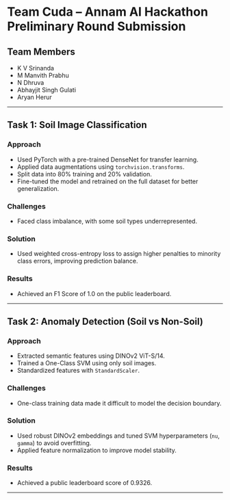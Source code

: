 # Team Cuda – Annam AI Hackathon Preliminary Round Submission

## Team Members
- K V Srinanda  
- M Manvith Prabhu  
- N Dhruva  
- Abhayjit Singh Gulati  
- Aryan Herur  

---

## Task 1: Soil Image Classification

### Approach
- Used PyTorch with a pre-trained DenseNet for transfer learning.
- Applied data augmentations using `torchvision.transforms`.
- Split data into 80% training and 20% validation.
- Fine-tuned the model and retrained on the full dataset for better generalization.

### Challenges
- Faced class imbalance, with some soil types underrepresented.

### Solution
- Used weighted cross-entropy loss to assign higher penalties to minority class errors, improving prediction balance.

### Results
- Achieved an F1 Score of 1.0 on the public leaderboard.

---

## Task 2: Anomaly Detection (Soil vs Non-Soil)

### Approach
- Extracted semantic features using DINOv2 ViT-S/14.
- Trained a One-Class SVM using only soil images.
- Standardized features with `StandardScaler`.

### Challenges
- One-class training data made it difficult to model the decision boundary.

### Solution
- Used robust DINOv2 embeddings and tuned SVM hyperparameters (`nu`, `gamma`) to avoid overfitting.
- Applied feature normalization to improve model stability.

### Results
- Achieved a public leaderboard score of 0.9326.

---

